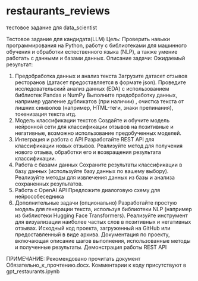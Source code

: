 # restaurants_reviews
тестовое задание для data_scientist

Тестовое задание для кандидата(LLM)
Цель: Проверить навыки программирования на Python, работу с библиотеками для машинного обучения и обработки
естественного языка (NLP), а также умение работать с данными и базами данных.
Описание задачи:
Ожидаемый результат:
1. Предобработка данных и анализ текста
Загрузите датасет отзывов ресторанов (датасет предоставляется в формате json).
Проведите исследовательский анализ данных (EDA) с использованием библиотек Pandas и NumPy
Выполните предобработку данных, например удаление дубликатов (при наличии) , очистка текста от лишних
символов (например, HTML-теги, знаки препинания), токенизация текста итд.
2. Модель классификации текстов
Создайте и обучите модель нейронной сети для классификации отзывов на позитивные и негативные, возможно
использование предобученных моделей.
3. Интеграция и работа с API
Разработайте REST API для классификации новых отзывов.
Реализуйте метод для получения нового отзыва, обработки его и возвращения результата классификации.
4. Работа с базами данных
Сохраните результаты классификации в базу данных (используйте базу данных по вашему выбору).
Реализуйте методы для извлечения данных из базы и анализа сохраненных результатов.
5. Работа с OpenAI API
Предложите диалоговую схему для нейрособеседника
6. Дополнительные задачи (опционально)
Разработайте простую модель для генерации текста, используя библиотеки NLP (например из библиотеки Hugging
Face Transformers).
Реализуйте инструмент для визуализации наиболее частых слов в позитивных и негативных отзывах.
Исходный код проекта, загруженный на GitHub или предоставленный в виде архива.
Документация по проекту, включающая описание шагов выполнения, использованные методы и полученные результаты.
Демонстрация работы REST API


ПРИМЕЧАНИЕ: Рекомендовано прочитать документ Обязательно_к_прочтению.docx. Комментарии к коду присутствуют в gpt_restaurants.ipynb
